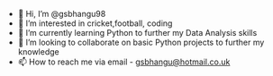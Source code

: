 - 👋 Hi, I’m @gsbhangu98
- 👀 I’m interested in cricket,football, coding
- 🌱 I’m currently learning Python to further my Data Analysis skills
- 💞️ I’m looking to collaborate on basic Python projects to further my knowledge 
- 📫 How to reach me via email - gsbhangu@hotmail.co.uk

<!---
gsbhangu98/gsbhangu98 is a ✨ special ✨ repository because its `README.md` (this file) appears on your GitHub profile.
You can click the Preview link to take a look at your changes.
--->
